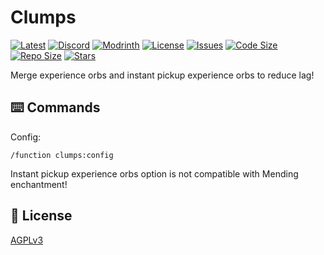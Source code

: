 # Clumps

[![Latest](https://img.shields.io/github/v/release/lullaby6/clumps-data-pack?color=blueviolet&logo=github)](https://github.com/lullaby6/clumps-data-pack/releases)
[![Discord](https://img.shields.io/discord/1327308441324097681?label=discord&color=blue&logo=discord)](https://discord.gg/5UdcDa5xNC)
[![Modrinth](https://img.shields.io/modrinth/dt/lullaby-clumps?label=modrinth&logo=modrinth)](https://modrinth.com/datapack/clumps)
[![License](https://img.shields.io/badge/license-mit-green)](https://github.com/lullaby6/clumps-data-pack/blob/main/LICENSE)
[![Issues](https://img.shields.io/github/issues/lullaby6/clumps-data-pack?color=orange&logo=github)](https://github.com/lullaby6/clumps-data-pack/issues)
[![Code Size](https://img.shields.io/github/languages/code-size/lullaby6/clumps-data-pack?color=purple&logoColor=white)](https://github.com/lullaby6/clumps-data-pack)
[![Repo Size](https://img.shields.io/github/repo-size/lullaby6/clumps-data-pack?logo=dropbox&color=red)](https://github.com/lullaby6/clumps-data-pack)
[![Stars](https://img.shields.io/github/stars/lullaby6/clumps-data-pack?logo=github&color=yellow)](https://github.com/lullaby6/clumps-data-pack/stargazers)

Merge experience orbs and instant pickup experience orbs to reduce lag!

## ⌨️ Commands

Config:

```mcfunction
/function clumps:config
```

Instant pickup experience orbs option is not compatible with Mending enchantment!

## 🪪 License

[AGPLv3](https://github.com/lullaby6/clumps-data-pack/blob/main/LICENSE)